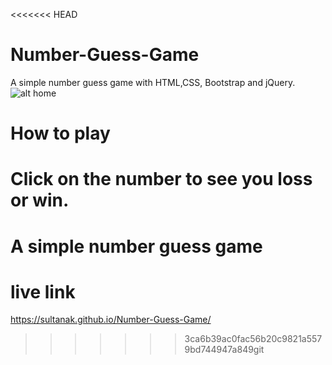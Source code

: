 <<<<<<< HEAD
# Number-Guess-Game
A simple number guess game with HTML,CSS, Bootstrap and jQuery.
![alt home](https://github.com/SultanaK/Recipe-Master/blob/master/images/home.png)
# How to play
Click on the number to see you loss or win.
=======
# A simple number guess game 
# live link
https://sultanak.github.io/Number-Guess-Game/
>>>>>>> 3ca6b39ac0fac56b20c9821a5579bd744947a849git 
